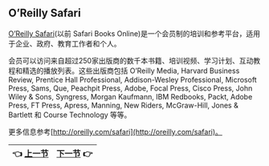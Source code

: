 ## O’Reilly Safari
[O’Reilly Safari](https://www.oreilly.com/)(以前 Safari Books Online)是一个会员制的培训和参考平台，适用于企业、政府、教育工作者和个人。 
  
会员可以访问来自超过250家出版商的数千本书籍、培训视频、学习计划、互动教程和精选的播放列表。这些出版商包括 O’Reilly Media, Harvard Business Review, Prentice Hall Professional, Addison-Wesley Professional, Microsoft Press, Sams, Que, Peachpit Press, Adobe, Focal Press, Cisco Press, John Wiley & Sons, Syngress, Morgan Kaufmann, IBM Redbooks, Packt, Adobe Press, FT Press, Apress, Manning, New Riders, McGraw-Hill, Jones & Bartlett 和 Course Technology 等等。
  
更多信息参考[http://oreilly.com/safari](http://oreilly.com/safari)。 

| :point_left: [上一节](/Preface_03.md) | [下一节](/Preface_05.md) :point_right: |
| - | - |
